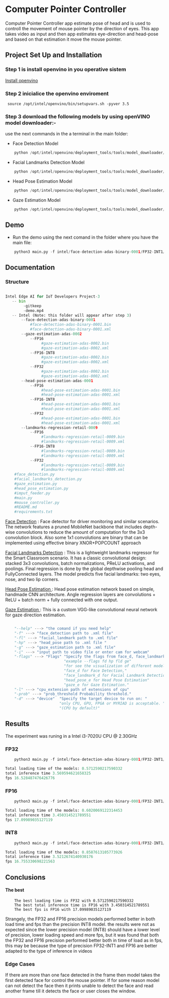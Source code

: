 # Computer Pointer Controller

Computer Pointer Controller app estimate pose of head and is used to controll the movement of mouse pointer by the direction of eyes. This app takes video as input and then app estimates eye-direction and head-pose and based on that estimation it move the mouse pointer.

## Project Set Up and Installation

### Step 1 is install openvino in you operative sistem  

[Install openvino](https://docs.openvinotoolkit.org/latest/index.html)

### Step 2 inicialice the openvino enviroment

```
 source /opt/intel/openvino/bin/setupvars.sh -pyver 3.5

```

### Step 3 download the following models by using openVINO model downloader:-

use the next commands in the a terminal in the main folder:

* Face Detection Model

```python
    python /opt/intel/openvino/deployment_tools/tools/model_downloader/downloader.py --name "face-detection-adas-binary-0001"
```
* Facial Landmarks Detection Model

```python
    python /opt/intel/openvino/deployment_tools/tools/model_downloader/downloader.py --name "landmarks-regression-retail-0009"
```
* Head Pose Estimation Model

```python
    python /opt/intel/openvino/deployment_tools/tools/model_downloader/downloader.py --name "head-pose-estimation-adas-0001"
```

* Gaze Estimation Model

```python
    python /opt/intel/openvino/deployment_tools/tools/model_downloader/downloader.py --name "gaze-estimation-adas-0002"
```


## Demo

- Run the demo using the next comand in the folder where you have the main file:

```python
    python3 main.py -f intel/face-detection-adas-binary-0001/FP32-INT1/face-detection-adas-binary-0001.xml -fl intel/landmarks-regression-retail-0009/FP32/landmarks-regression-retail-0009.xml -hp intel/head-pose-estimation-adas-0001/FP32/head-pose-estimation-adas-0001.xml -g intel/gaze-estimation-adas-0002/FP32/gaze-estimation-adas-0002.xml -i bin/demo.mp4
```
## Documentation

### Structure
```python 

Intel Edge AI for IoT Developers Project-3
   -- bin 
        -gitkeep
        -demo.mp4
   -- Intel (Note: this folder will appear after step 3)
       --face-detection-adas-binary-0001
           #face-detection-adas-binary-0001.bin
           #face-detection-adas-binary-0001.xml
       --gaze-estimation-adas-0002
           --FP16
                #gaze-estimation-adas-0002.bin
                #gaze-estimation-adas-0002.xml
           --FP16-INT8
                #gaze-estimation-adas-0002.bin
                #gaze-estimation-adas-0002.xml
           --FP32
                #gaze-estimation-adas-0002.bin
                #gaze-estimation-adas-0002.xml
       --head-pose-estimation-adas-0001
           --FP16
                #head-pose-estimation-adas-0001.bin
                #head-pose-estimation-adas-0001.xml
           --FP16-INT8
                #head-pose-estimation-adas-0001.bin
                #head-pose-estimation-adas-0001.xml
           --FP32
                #head-pose-estimation-adas-0001.bin
                #head-pose-estimation-adas-0001.xml
       --landmarks-regression-retail-0009
           --FP16
                #landmarks-regression-retail-0009.bin
                #landmarks-regression-retail-0009.xml
           --FP16-INT8
                #landmarks-regression-retail-0009.bin
                #landmarks-regression-retail-0009.xml
           --FP32
                #landmarks-regression-retail-0009.bin
                #landmarks-regression-retail-0009.xml
    #face_detection.py
    #facial_landmarks_detection.py
    #gaze_estimation.py
    #head_pose_estimation.py
    #imput_feeder.py
    #main.py
    #mouse_controller.py
    #README.md
    #requirements.txt
```

 [Face Detection](https://docs.openvinotoolkit.org/latest/_models_intel_face_detection_adas_binary_0001_description_face_detection_adas_binary_0001.html) : Face detector for driver monitoring and similar scenarios. The network features a pruned MobileNet backbone that includes depth-wise convolutions to reduce the amount of computation for the 3x3 convolution block. Also some 1x1 convolutions are binary that can be implemented using effective binary XNOR+POPCOUNT approach

 [Facial Landmarks Detection](https://docs.openvinotoolkit.org/latest/_models_intel_landmarks_regression_retail_0009_description_landmarks_regression_retail_0009.html) : This is a lightweight landmarks regressor for the Smart Classroom scenario. It has a classic convolutional design: stacked 3x3 convolutions, batch normalizations, PReLU activations, and poolings. Final regression is done by the global depthwise pooling head and FullyConnected layers. The model predicts five facial landmarks: two eyes, nose, and two lip corners.


 [Head Pose Estimation ](https://docs.openvinotoolkit.org/latest/_models_intel_head_pose_estimation_adas_0001_description_head_pose_estimation_adas_0001.html) : Head pose estimation network based on simple, handmade CNN architecture. Angle regression layers are convolutions + ReLU + batch norm + fully connected with one output.


 [Gaze Estimation ](https://docs.openvinotoolkit.org/latest/_models_intel_gaze_estimation_adas_0002_description_gaze_estimation_adas_0002.html) : This is a custom VGG-like convolutional neural network for gaze direction estimation.

```python

    "--help" ---> "the comand if you need help" 
    "-f" ---> "face_detection path to .xml file"
    "-fl" ---> "facial_landmark path to .xml file"
    "-hp" ---> "head_pose path to .xml file "
    "-g" ---> "gaze_estimation path to .xml file"
    "-i" ---> "input path to video file or enter cam for webcam"
    "-flags" ---> "Flags" "Specify the flags from face_d, face_landmark_d, head_pose_e, gaze_e"
                          "example --flags fd hp fld ge"
                          "for see the visualization of different model outputs of each frame," 
                          "face_d for Face Detection,"
                          "face_landmark_d for Facial Landmark Detection,"
                          "head_pose_e for Head Pose Estimation"
                          "gaze_e for Gaze Estimation." 
    "-l" ---> "cpu_extension path of extensions of cpu"
    "-prob" ---> "prob_threshold Probability threshold."
    "-d" ---> "device"  "Specify the target device to run on: "
                        "only CPU, GPU, FPGA or MYRIAD is acceptable. "
                        "(CPU by default)"
```


## Results

The experiment was runing in a Intel i3-7020U CPU @ 2.30GHz

### FP32 

```python
    python3 main.py -f intel/face-detection-adas-binary-0001/FP32-INT1/face-detection-adas-binary-0001.xml -fl intel/landmarks-regression-retail-0009/FP32/landmarks-regression-retail-0009.xml -hp intel/head-pose-estimation-adas-0001/FP32/head-pose-estimation-adas-0001.xml -g intel/gaze-estimation-adas-0002/FP32/gaze-estimation-adas-0002.xml -i bin/demo.mp4

Total loading time of the models: 0.5712590217590332
total inference time 3.569594621658325
fps 16.528487476426776
```

### FP16

```python
    python3 main.py -f intel/face-detection-adas-binary-0001/FP32-INT1/face-detection-adas-binary-0001.xml -fl intel/landmarks-regression-retail-0009/FP16/landmarks-regression-retail-0009.xml -hp intel/head-pose-estimation-adas-0001/FP16/head-pose-estimation-adas-0001.xml -g intel/gaze-estimation-adas-0002/FP16/gaze-estimation-adas-0002.xml -i bin/demo.mp4

Total loading time of the models: 0.6020069122314453
total inference time 3.450314521789551
fps 17.09989035127119
```

### INT8

```python
    python3 main.py -f intel/face-detection-adas-binary-0001/FP32-INT1/face-detection-adas-binary-0001.xml -fl intel/landmarks-regression-retail-0009/FP16-INT8/landmarks-regression-retail-0009.xml -hp intel/head-pose-estimation-adas-0001/FP16-INT8/head-pose-estimation-adas-0001.xml -g intel/gaze-estimation-adas-0002/FP16-INT8/gaze-estimation-adas-0002.xml -i bin/demo.mp4

Total loading time of the models: 0.8587613105773926
total inference time 3.5212674140930176
fps 16.755330698221563
```

## Conclusions 

#### The best

```
    The best loading time is FP32 with 0.5712590217590332
    The best total inference time is FP16 with 3.450314521789551
    The best fps is FP16 with 17.09989035127119
```

Strangely, the FP32 and FP16 precision models performed better in both load time and fps than the precision INT8 model.
the results were not as expected since the lower precision model (INT8) should have a lower level of precision, lower loading speed and more fps, but it was found that both the FP32 and FP16 precision performed better both in time of load as in fps, this may be because the type of precision FP32-INT1 and FP16 are better adapted to the type of inference in videos


### Edge Cases

If there are more than one face detected in the frame then model takes the first detected face for control the mouse  pointer. 
If for some reason model can not detect the face then it prints unable to detect the face and read another frame till it detects the face or user closes the window.
